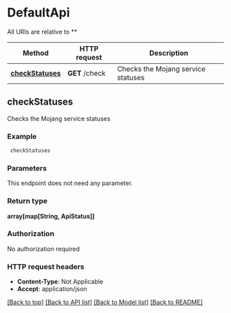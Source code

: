 # DefaultApi

All URIs are relative to **

Method | HTTP request | Description
------------- | ------------- | -------------
[**checkStatuses**](DefaultApi.md#checkStatuses) | **GET** /check | Checks the Mojang service statuses


## **checkStatuses**

Checks the Mojang service statuses

### Example
```bash
 checkStatuses
```

### Parameters
This endpoint does not need any parameter.

### Return type

**array[map[String, ApiStatus]]**

### Authorization

No authorization required

### HTTP request headers

 - **Content-Type**: Not Applicable
 - **Accept**: application/json

[[Back to top]](#) [[Back to API list]](../README.md#documentation-for-api-endpoints) [[Back to Model list]](../README.md#documentation-for-models) [[Back to README]](../README.md)

